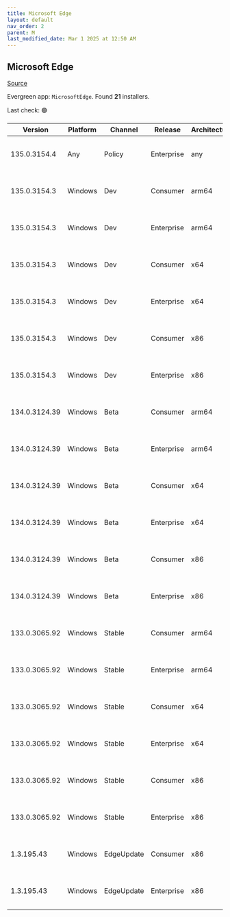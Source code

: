 ```yaml
---
title: Microsoft Edge
layout: default
nav_order: 2
parent: M
last_modified_date: Mar 1 2025 at 12:50 AM
---
```


## Microsoft Edge

[Source](https://www.microsoft.com/edge)

Evergreen app: `MicrosoftEdge`. Found **21** installers.

Last check: 🟢

| Version       | Platform | Channel    | Release    | Architecture | Hash                                                             | URI                                                                                                                                                                                                                                                                                                                      |
| ------------- | -------- | ---------- | ---------- | ------------ | ---------------------------------------------------------------- | ------------------------------------------------------------------------------------------------------------------------------------------------------------------------------------------------------------------------------------------------------------------------------------------------------------------------ |
| 135.0.3154.4  | Any      | Policy     | Enterprise | any          | 6D19C2645227E7A46AB73A738219765DD996AB91B19C2D2FAECE9DC4E7E75AB6 | [https://msedge.sf.dl.delivery.mp.microsoft.com/filestreamingservice/files/b9201354-84a2-4426-9146-7ac092c04c6f/MicrosoftEdgePolicyTemplates.cab](https://msedge.sf.dl.delivery.mp.microsoft.com/filestreamingservice/files/b9201354-84a2-4426-9146-7ac092c04c6f/MicrosoftEdgePolicyTemplates.cab)                       |
| 135.0.3154.3  | Windows  | Dev        | Consumer   | arm64        | BF4B999F36F7AFDE1DF3AADAA750CA30283529829849B73E74C149D3BB817B25 | [https://msedge.sf.dl.delivery.mp.microsoft.com/filestreamingservice/files/c385c3cc-a8b5-43c2-847f-2b44e86dc2b3/MicrosoftEdgeDevEnterpriseARM64.msi](https://msedge.sf.dl.delivery.mp.microsoft.com/filestreamingservice/files/c385c3cc-a8b5-43c2-847f-2b44e86dc2b3/MicrosoftEdgeDevEnterpriseARM64.msi)                 |
| 135.0.3154.3  | Windows  | Dev        | Enterprise | arm64        | BF4B999F36F7AFDE1DF3AADAA750CA30283529829849B73E74C149D3BB817B25 | [https://msedge.sf.dl.delivery.mp.microsoft.com/filestreamingservice/files/c385c3cc-a8b5-43c2-847f-2b44e86dc2b3/MicrosoftEdgeDevEnterpriseARM64.msi](https://msedge.sf.dl.delivery.mp.microsoft.com/filestreamingservice/files/c385c3cc-a8b5-43c2-847f-2b44e86dc2b3/MicrosoftEdgeDevEnterpriseARM64.msi)                 |
| 135.0.3154.3  | Windows  | Dev        | Consumer   | x64          | BE540B3D646EB7B5B190BBFCB2DDD9C7360A89997E9655FDFE853A929EBF8F31 | [https://msedge.sf.dl.delivery.mp.microsoft.com/filestreamingservice/files/7e3b16ee-6c0e-48d3-aa9d-6bf24f5e7492/MicrosoftEdgeDevEnterpriseX64.msi](https://msedge.sf.dl.delivery.mp.microsoft.com/filestreamingservice/files/7e3b16ee-6c0e-48d3-aa9d-6bf24f5e7492/MicrosoftEdgeDevEnterpriseX64.msi)                     |
| 135.0.3154.3  | Windows  | Dev        | Enterprise | x64          | BE540B3D646EB7B5B190BBFCB2DDD9C7360A89997E9655FDFE853A929EBF8F31 | [https://msedge.sf.dl.delivery.mp.microsoft.com/filestreamingservice/files/7e3b16ee-6c0e-48d3-aa9d-6bf24f5e7492/MicrosoftEdgeDevEnterpriseX64.msi](https://msedge.sf.dl.delivery.mp.microsoft.com/filestreamingservice/files/7e3b16ee-6c0e-48d3-aa9d-6bf24f5e7492/MicrosoftEdgeDevEnterpriseX64.msi)                     |
| 135.0.3154.3  | Windows  | Dev        | Consumer   | x86          | 7A9D8A151FB90E2FDDFD92B296D04432DE7F702006490FCECF692ECACA468C78 | [https://msedge.sf.dl.delivery.mp.microsoft.com/filestreamingservice/files/30e6fb55-820c-4771-ac5f-2c7f8ac692f5/MicrosoftEdgeDevEnterpriseX86.msi](https://msedge.sf.dl.delivery.mp.microsoft.com/filestreamingservice/files/30e6fb55-820c-4771-ac5f-2c7f8ac692f5/MicrosoftEdgeDevEnterpriseX86.msi)                     |
| 135.0.3154.3  | Windows  | Dev        | Enterprise | x86          | 7A9D8A151FB90E2FDDFD92B296D04432DE7F702006490FCECF692ECACA468C78 | [https://msedge.sf.dl.delivery.mp.microsoft.com/filestreamingservice/files/30e6fb55-820c-4771-ac5f-2c7f8ac692f5/MicrosoftEdgeDevEnterpriseX86.msi](https://msedge.sf.dl.delivery.mp.microsoft.com/filestreamingservice/files/30e6fb55-820c-4771-ac5f-2c7f8ac692f5/MicrosoftEdgeDevEnterpriseX86.msi)                     |
| 134.0.3124.39 | Windows  | Beta       | Consumer   | arm64        | 05487AF911FAD3DFD8D8FF0D270111269832AF8022327D24B6D36CE99A4FF067 | [https://msedge.sf.dl.delivery.mp.microsoft.com/filestreamingservice/files/ff8ccf3e-df0a-4fb6-8d6c-a165822a9cf0/MicrosoftEdgeBetaEnterpriseARM64.msi](https://msedge.sf.dl.delivery.mp.microsoft.com/filestreamingservice/files/ff8ccf3e-df0a-4fb6-8d6c-a165822a9cf0/MicrosoftEdgeBetaEnterpriseARM64.msi)               |
| 134.0.3124.39 | Windows  | Beta       | Enterprise | arm64        | 05487AF911FAD3DFD8D8FF0D270111269832AF8022327D24B6D36CE99A4FF067 | [https://msedge.sf.dl.delivery.mp.microsoft.com/filestreamingservice/files/ff8ccf3e-df0a-4fb6-8d6c-a165822a9cf0/MicrosoftEdgeBetaEnterpriseARM64.msi](https://msedge.sf.dl.delivery.mp.microsoft.com/filestreamingservice/files/ff8ccf3e-df0a-4fb6-8d6c-a165822a9cf0/MicrosoftEdgeBetaEnterpriseARM64.msi)               |
| 134.0.3124.39 | Windows  | Beta       | Consumer   | x64          | 09DC0D987AF114EB950E39722688AD412463FF3592D380B492126C36BFF821F6 | [https://msedge.sf.dl.delivery.mp.microsoft.com/filestreamingservice/files/5ede6cd3-5402-4a2f-81a7-20fd0f3ca560/MicrosoftEdgeBetaEnterpriseX64.msi](https://msedge.sf.dl.delivery.mp.microsoft.com/filestreamingservice/files/5ede6cd3-5402-4a2f-81a7-20fd0f3ca560/MicrosoftEdgeBetaEnterpriseX64.msi)                   |
| 134.0.3124.39 | Windows  | Beta       | Enterprise | x64          | 09DC0D987AF114EB950E39722688AD412463FF3592D380B492126C36BFF821F6 | [https://msedge.sf.dl.delivery.mp.microsoft.com/filestreamingservice/files/5ede6cd3-5402-4a2f-81a7-20fd0f3ca560/MicrosoftEdgeBetaEnterpriseX64.msi](https://msedge.sf.dl.delivery.mp.microsoft.com/filestreamingservice/files/5ede6cd3-5402-4a2f-81a7-20fd0f3ca560/MicrosoftEdgeBetaEnterpriseX64.msi)                   |
| 134.0.3124.39 | Windows  | Beta       | Consumer   | x86          | FE6791916248E2B213A41A125895D0C96A0E84A280CAC8966FF6B719EF8357C9 | [https://msedge.sf.dl.delivery.mp.microsoft.com/filestreamingservice/files/2d610232-42fc-4484-b554-3fe24a32f174/MicrosoftEdgeBetaEnterpriseX86.msi](https://msedge.sf.dl.delivery.mp.microsoft.com/filestreamingservice/files/2d610232-42fc-4484-b554-3fe24a32f174/MicrosoftEdgeBetaEnterpriseX86.msi)                   |
| 134.0.3124.39 | Windows  | Beta       | Enterprise | x86          | FE6791916248E2B213A41A125895D0C96A0E84A280CAC8966FF6B719EF8357C9 | [https://msedge.sf.dl.delivery.mp.microsoft.com/filestreamingservice/files/2d610232-42fc-4484-b554-3fe24a32f174/MicrosoftEdgeBetaEnterpriseX86.msi](https://msedge.sf.dl.delivery.mp.microsoft.com/filestreamingservice/files/2d610232-42fc-4484-b554-3fe24a32f174/MicrosoftEdgeBetaEnterpriseX86.msi)                   |
| 133.0.3065.92 | Windows  | Stable     | Consumer   | arm64        | 8288B20F0400B35C0843E7DE57BC02671763FE19502954A9448608825EEBED6C | [https://msedge.sf.dl.delivery.mp.microsoft.com/filestreamingservice/files/1b23aa7c-46b4-4a00-9978-1351327761d1/MicrosoftEdgeEnterpriseARM64.msi](https://msedge.sf.dl.delivery.mp.microsoft.com/filestreamingservice/files/1b23aa7c-46b4-4a00-9978-1351327761d1/MicrosoftEdgeEnterpriseARM64.msi)                       |
| 133.0.3065.92 | Windows  | Stable     | Enterprise | arm64        | 8288B20F0400B35C0843E7DE57BC02671763FE19502954A9448608825EEBED6C | [https://msedge.sf.dl.delivery.mp.microsoft.com/filestreamingservice/files/1b23aa7c-46b4-4a00-9978-1351327761d1/MicrosoftEdgeEnterpriseARM64.msi](https://msedge.sf.dl.delivery.mp.microsoft.com/filestreamingservice/files/1b23aa7c-46b4-4a00-9978-1351327761d1/MicrosoftEdgeEnterpriseARM64.msi)                       |
| 133.0.3065.92 | Windows  | Stable     | Consumer   | x64          | 7FDE6C2C4AE09AB4080717E46351DA5EB30E5DBE27C1FE4956FB0A3992CAB5B3 | [https://msedge.sf.dl.delivery.mp.microsoft.com/filestreamingservice/files/d06f2e4e-4417-417f-8809-f61da107473c/MicrosoftEdgeEnterpriseX64.msi](https://msedge.sf.dl.delivery.mp.microsoft.com/filestreamingservice/files/d06f2e4e-4417-417f-8809-f61da107473c/MicrosoftEdgeEnterpriseX64.msi)                           |
| 133.0.3065.92 | Windows  | Stable     | Enterprise | x64          | 7FDE6C2C4AE09AB4080717E46351DA5EB30E5DBE27C1FE4956FB0A3992CAB5B3 | [https://msedge.sf.dl.delivery.mp.microsoft.com/filestreamingservice/files/d06f2e4e-4417-417f-8809-f61da107473c/MicrosoftEdgeEnterpriseX64.msi](https://msedge.sf.dl.delivery.mp.microsoft.com/filestreamingservice/files/d06f2e4e-4417-417f-8809-f61da107473c/MicrosoftEdgeEnterpriseX64.msi)                           |
| 133.0.3065.92 | Windows  | Stable     | Consumer   | x86          | 64287DC4851AD7C4CE1A1D49A199DE8A9D3E4929DA4E501F7C1C9D37D231AAB2 | [https://msedge.sf.dl.delivery.mp.microsoft.com/filestreamingservice/files/30cc66e1-aa76-4e59-8148-443259bd7aec/MicrosoftEdgeEnterpriseX86.msi](https://msedge.sf.dl.delivery.mp.microsoft.com/filestreamingservice/files/30cc66e1-aa76-4e59-8148-443259bd7aec/MicrosoftEdgeEnterpriseX86.msi)                           |
| 133.0.3065.92 | Windows  | Stable     | Enterprise | x86          | 64287DC4851AD7C4CE1A1D49A199DE8A9D3E4929DA4E501F7C1C9D37D231AAB2 | [https://msedge.sf.dl.delivery.mp.microsoft.com/filestreamingservice/files/30cc66e1-aa76-4e59-8148-443259bd7aec/MicrosoftEdgeEnterpriseX86.msi](https://msedge.sf.dl.delivery.mp.microsoft.com/filestreamingservice/files/30cc66e1-aa76-4e59-8148-443259bd7aec/MicrosoftEdgeEnterpriseX86.msi)                           |
| 1.3.195.43    | Windows  | EdgeUpdate | Consumer   | x86          | DAC76CE6445BAEAE894875C114C76F95507539CB32A581F152B6F4ED4FF43819 | [https://msedge.sf.dl.delivery.mp.microsoft.com/filestreamingservice/files/ff8e6bca-29e7-4bac-a944-15bc3997888f/MicrosoftEdgeUpdateSetup_X86_1.3.195.43.exe](https://msedge.sf.dl.delivery.mp.microsoft.com/filestreamingservice/files/ff8e6bca-29e7-4bac-a944-15bc3997888f/MicrosoftEdgeUpdateSetup_X86_1.3.195.43.exe) |
| 1.3.195.43    | Windows  | EdgeUpdate | Enterprise | x86          | DAC76CE6445BAEAE894875C114C76F95507539CB32A581F152B6F4ED4FF43819 | [https://msedge.sf.dl.delivery.mp.microsoft.com/filestreamingservice/files/ff8e6bca-29e7-4bac-a944-15bc3997888f/MicrosoftEdgeUpdateSetup_X86_1.3.195.43.exe](https://msedge.sf.dl.delivery.mp.microsoft.com/filestreamingservice/files/ff8e6bca-29e7-4bac-a944-15bc3997888f/MicrosoftEdgeUpdateSetup_X86_1.3.195.43.exe) |
